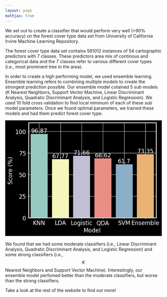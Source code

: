```yaml
---
layout: page
mathjax: true
---
```


We set out to create a classifier that would perform very well (>90% accuracy) on the forest cover type data set from University of California Irvine Machine Learning Repository. 

The forest cover type data set contains 581012 instances of 54 cartographic predictors with 7 classes. These predictors area mix of continous and categorical data and the 7 classes refer to various different cover types (i.e., most prominent tree in the area). 

In order to create a high performing model, we used ensemble learning. Ensemble learning refers to combining multiple models to create the strongest prediction possible. Our ensemble model cotained 5 sub models ($K$ Nearest Neighbors, Support Vector Machine, Linear Discriminant Analysis, Quadratic Discriminant Analysis, and Logistic Regression). We used 10 fold cross validation to find local minimum of each of these sub model parameters. Once we found optimal parameters, we trained these models and had them predict forest cover type. 

<p align="center">
  <img src="all_models_scores_kbg.png" />
</p>

We found that we had some moderate classifiers (i.e., Linear Discriminant Analysis, Quadratic Discriminant Analysis, and Logistic Regression) and some strong classifiers (i.e., $$K$$ Nearest Neighbors and Support Vector Machine). Interestingly, our ensemble model perfomed better than the moderate classifiers, but worse than the strong classifiers. 

Take a look at the rest of the website to find out more!
